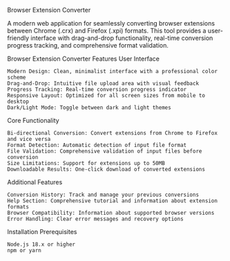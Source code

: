 Browser Extension Converter

A modern web application for seamlessly converting browser extensions between Chrome (.crx) and Firefox (.xpi) formats. This tool provides a user-friendly interface with drag-and-drop functionality, real-time conversion progress tracking, and comprehensive format validation.

Browser Extension Converter
Features
User Interface

    Modern Design: Clean, minimalist interface with a professional color scheme
    Drag-and-Drop: Intuitive file upload area with visual feedback
    Progress Tracking: Real-time conversion progress indicator
    Responsive Layout: Optimized for all screen sizes from mobile to desktop
    Dark/Light Mode: Toggle between dark and light themes

Core Functionality

    Bi-directional Conversion: Convert extensions from Chrome to Firefox and vice versa
    Format Detection: Automatic detection of input file format
    File Validation: Comprehensive validation of input files before conversion
    Size Limitations: Support for extensions up to 50MB
    Downloadable Results: One-click download of converted extensions

Additional Features

    Conversion History: Track and manage your previous conversions
    Help Section: Comprehensive tutorial and information about extension formats
    Browser Compatibility: Information about supported browser versions
    Error Handling: Clear error messages and recovery options

Installation
Prerequisites

    Node.js 18.x or higher
    npm or yarn



